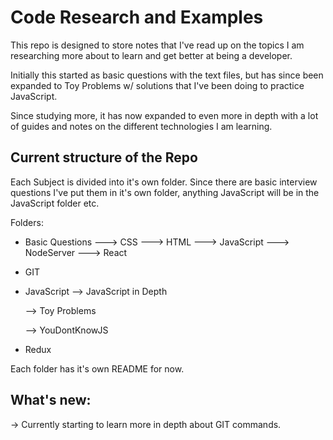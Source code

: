 ﻿# Code Research and Examples

This repo is designed to store notes that I've read up on the topics I am researching more about to learn and get better at being a developer.

Initially this started as basic questions with the text files, but has since been expanded to Toy Problems w/ solutions that I've been doing to practice JavaScript.

Since studying more, it has now expanded to even more in depth with a lot of guides and notes on the different technologies I am learning.

## Current structure of the Repo

Each Subject is divided into it's own folder. Since there are basic interview questions I've put them in it's own folder, anything JavaScript will be in the JavaScript folder etc.

Folders:
- Basic Questions
    ---> CSS
    ---> HTML
    ---> JavaScript
    ---> NodeServer
    ---> React
- GIT

- JavaScript
    --> JavaScript in Depth
    
    --> Toy Problems
    
    --> YouDontKnowJS
- Redux

Each folder has it's own README for now.

## What's new:

-> Currently starting to learn more in depth about GIT commands.
